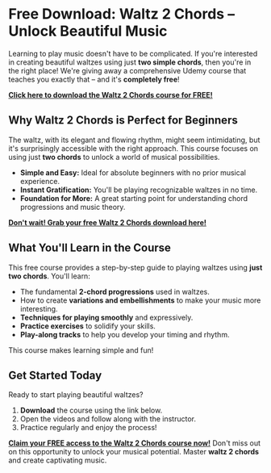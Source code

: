 # Free Download: Waltz 2 Chords – Unlock Beautiful Music

Learning to play music doesn't have to be complicated. If you're interested in creating beautiful waltzes using just **two simple chords**, then you're in the right place! We're giving away a comprehensive Udemy course that teaches you exactly that – and it's **completely free**!

[**Click here to download the Waltz 2 Chords course for FREE!**](https://udemywork.com/waltz-2-chords)

## Why Waltz 2 Chords is Perfect for Beginners

The waltz, with its elegant and flowing rhythm, might seem intimidating, but it's surprisingly accessible with the right approach. This course focuses on using just **two chords** to unlock a world of musical possibilities.

*   **Simple and Easy:** Ideal for absolute beginners with no prior musical experience.
*   **Instant Gratification:** You'll be playing recognizable waltzes in no time.
*   **Foundation for More:** A great starting point for understanding chord progressions and music theory.

[**Don't wait! Grab your free Waltz 2 Chords download here!**](https://udemywork.com/waltz-2-chords)

## What You'll Learn in the Course

This free course provides a step-by-step guide to playing waltzes using **just two chords**. You'll learn:

*   The fundamental **2-chord progressions** used in waltzes.
*   How to create **variations and embellishments** to make your music more interesting.
*   **Techniques for playing smoothly** and expressively.
*   **Practice exercises** to solidify your skills.
*   **Play-along tracks** to help you develop your timing and rhythm.

This course makes learning simple and fun!

## Get Started Today

Ready to start playing beautiful waltzes?

1.  **Download** the course using the link below.
2.  Open the videos and follow along with the instructor.
3.  Practice regularly and enjoy the process!

[**Claim your FREE access to the Waltz 2 Chords course now!**](https://udemywork.com/waltz-2-chords) Don't miss out on this opportunity to unlock your musical potential. Master **waltz 2 chords** and create captivating music.
